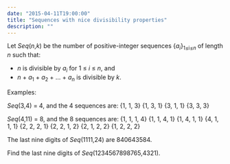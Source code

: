 ```yaml
---
date: "2015-04-11T19:00:00"
title: "Sequences with nice divisibility properties"
description: ""
---
```


<p>Let <var>Seq</var>(<var>n</var>,<var>k</var>) be the number of positive-integer sequences {<var>a<sub>i</sub></var>}<sub>1≤i≤<var>n</var></sub> of length <var>n</var> such that:</p>
<ul style="list-style-type:disc;"><li><var>n</var> is divisible by <var>a<sub>i</sub></var> for 1 ≤ <var>i</var> ≤ <var>n</var>, and</li>
<li><var>n</var> + <var>a</var><sub>1</sub> + <var>a</var><sub>2</sub> + ... + <var>a<sub>n</sub></var> is divisible by <var>k</var>.</li>
</ul><p>Examples:</p>
<p><var>Seq</var>(3,4) = 4, and the 4 sequences are:
{1, 1, 3}
{1, 3, 1}
{3, 1, 1}
{3, 3, 3}</p>
<p><var>Seq</var>(4,11) = 8, and the 8 sequences are:
{1, 1, 1, 4}
{1, 1, 4, 1}
{1, 4, 1, 1}
{4, 1, 1, 1}
{2, 2, 2, 1}
{2, 2, 1, 2}
{2, 1, 2, 2}
{1, 2, 2, 2}</p>
<p>The last nine digits of <var>Seq</var>(1111,24) are 840643584.</p>
<p>Find the last nine digits of <var>Seq</var>(1234567898765,4321).</p>

